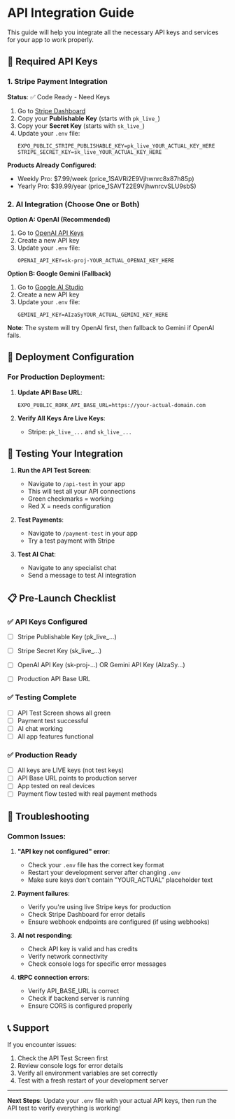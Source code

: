 # API Integration Guide

This guide will help you integrate all the necessary API keys and services for your app to work properly.

## 🔑 Required API Keys

### 1. Stripe Payment Integration

**Status**: ✅ Code Ready - Need Keys

1. Go to [Stripe Dashboard](https://dashboard.stripe.com/apikeys)
2. Copy your **Publishable Key** (starts with `pk_live_`)
3. Copy your **Secret Key** (starts with `sk_live_`)
4. Update your `.env` file:
   ```env
   EXPO_PUBLIC_STRIPE_PUBLISHABLE_KEY=pk_live_YOUR_ACTUAL_KEY_HERE
   STRIPE_SECRET_KEY=sk_live_YOUR_ACTUAL_KEY_HERE
   ```

**Products Already Configured**:
- Weekly Pro: $7.99/week (price_1SAVRi2E9Vjhwnrc8x87h85p)
- Yearly Pro: $39.99/year (price_1SAVT22E9VjhwnrcvSLU9sbS)

### 2. AI Integration (Choose One or Both)

**Option A: OpenAI (Recommended)**
1. Go to [OpenAI API Keys](https://platform.openai.com/api-keys)
2. Create a new API key
3. Update your `.env` file:
   ```env
   OPENAI_API_KEY=sk-proj-YOUR_ACTUAL_OPENAI_KEY_HERE
   ```

**Option B: Google Gemini (Fallback)**
1. Go to [Google AI Studio](https://aistudio.google.com/app/apikey)
2. Create a new API key
3. Update your `.env` file:
   ```env
   GEMINI_API_KEY=AIzaSyYOUR_ACTUAL_GEMINI_KEY_HERE
   ```

**Note**: The system will try OpenAI first, then fallback to Gemini if OpenAI fails.

## 🚀 Deployment Configuration

### For Production Deployment:

1. **Update API Base URL**:
   ```env
   EXPO_PUBLIC_RORK_API_BASE_URL=https://your-actual-domain.com
   ```

2. **Verify All Keys Are Live Keys**:
   - Stripe: `pk_live_...` and `sk_live_...`

## 🧪 Testing Your Integration

1. **Run the API Test Screen**:
   - Navigate to `/api-test` in your app
   - This will test all your API connections
   - Green checkmarks = working
   - Red X = needs configuration

2. **Test Payments**:
   - Navigate to `/payment-test` in your app
   - Try a test payment with Stripe

3. **Test AI Chat**:
   - Navigate to any specialist chat
   - Send a message to test AI integration

## 📋 Pre-Launch Checklist

### ✅ API Keys Configured
- [ ] Stripe Publishable Key (pk_live_...)
- [ ] Stripe Secret Key (sk_live_...)
- [ ] OpenAI API Key (sk-proj-...) OR Gemini API Key (AIzaSy...)

- [ ] Production API Base URL

### ✅ Testing Complete
- [ ] API Test Screen shows all green
- [ ] Payment test successful
- [ ] AI chat working
- [ ] All app features functional

### ✅ Production Ready
- [ ] All keys are LIVE keys (not test keys)
- [ ] API Base URL points to production server
- [ ] App tested on real devices
- [ ] Payment flow tested with real payment methods

## 🔧 Troubleshooting

### Common Issues:

1. **"API key not configured" error**:
   - Check your `.env` file has the correct key format
   - Restart your development server after changing `.env`
   - Make sure keys don't contain "YOUR_ACTUAL" placeholder text

2. **Payment failures**:
   - Verify you're using live Stripe keys for production
   - Check Stripe Dashboard for error details
   - Ensure webhook endpoints are configured (if using webhooks)

3. **AI not responding**:
   - Check API key is valid and has credits
   - Verify network connectivity
   - Check console logs for specific error messages

4. **tRPC connection errors**:
   - Verify API_BASE_URL is correct
   - Check if backend server is running
   - Ensure CORS is configured properly

## 📞 Support

If you encounter issues:
1. Check the API Test Screen first
2. Review console logs for error details
3. Verify all environment variables are set correctly
4. Test with a fresh restart of your development server

---

**Next Steps**: Update your `.env` file with your actual API keys, then run the API test to verify everything is working!